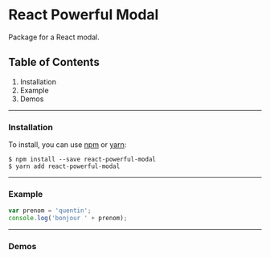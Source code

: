 # React Powerful Modal

Package for a React modal.

## Table of Contents

1. Installation
2. Example
3. Demos

-----------------

### Installation

To install, you can use [npm](https://nodejs.org/en/) or [yarn](https://yarnpkg.com/):

```
$ npm install --save react-powerful-modal
$ yarn add react-powerful-modal
```
-----------------

### Example

```javascript
var prenom = 'quentin';
console.log('bonjour ' + prenom);
```

-----------------

### Demos
